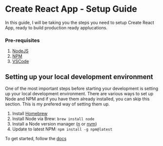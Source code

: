 # Create React App - Setup Guide

In this guide, I will be taking you the steps you need to setup Create React App, ready to build production ready applucations.

### Pre-requisites

1.  [NodeJS](https://nodejs.org/en/)
2.  [NPM](https://www.npmjs.com/)
3.  [VSCode](https://code.visualstudio.com/)

## Setting up your local development environment

One of the most important steps before starting your development is setting up your local development environment. There are various ways to set up Node and NPM and if you have them already installed, you can skip this section. This is my prefered way of setting them up.

1. Install [Homebrew](https://brew.sh/)
2. Install Node via Brew: `brew install node`
3. Install a Node version manager ([n](https://github.com/tj/n) or [nvm](https://github.com/nvm-sh/nvm))
4. Update to latest NPM: `npm install -g npm@latest`

To get started, follow the [docs](https://github.com/RichieMerchant/create-react-app-guide/blob/main/docs/getting-started.md)
